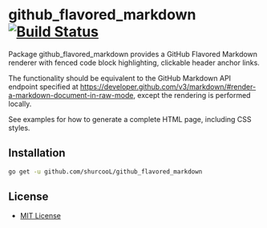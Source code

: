 # github_flavored_markdown [![Build Status](https://travis-ci.org/shurcooL/github_flavored_markdown.svg?branch=master)](https://travis-ci.org/shurcooL/github_flavored_markdown)

Package github_flavored_markdown provides a GitHub Flavored Markdown renderer
with fenced code block highlighting, clickable header anchor links.

The functionality should be equivalent to the GitHub Markdown API endpoint specified at
https://developer.github.com/v3/markdown/#render-a-markdown-document-in-raw-mode, except
the rendering is performed locally.

See examples for how to generate a complete HTML page, including CSS styles.

Installation
------------

```bash
go get -u github.com/shurcooL/github_flavored_markdown
```

License
-------

- [MIT License](http://opensource.org/licenses/mit-license.php)
